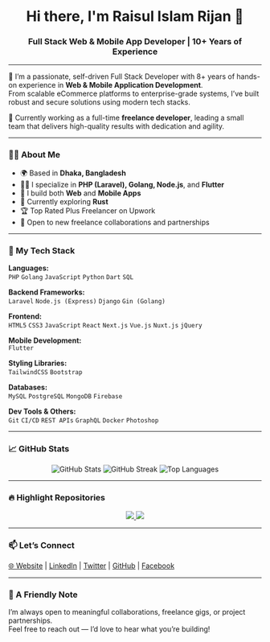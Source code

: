 <h1 align="center">Hi there, I'm Raisul Islam Rijan 👋</h1>
<h3 align="center">Full Stack Web & Mobile App Developer | 10+ Years of Experience</h3>

---

🎯 I’m a passionate, self-driven Full Stack Developer with 8+ years of hands-on experience in **Web & Mobile Application Development**.  
From scalable eCommerce platforms to enterprise-grade systems, I’ve built robust and secure solutions using modern tech stacks.

💼 Currently working as a full-time **freelance developer**, leading a small team that delivers high-quality results with dedication and agility.

---

### 🧑‍💻 About Me

- 🌍 Based in **Dhaka, Bangladesh**
- 👨‍💻 I specialize in **PHP (Laravel), Golang, Node.js**, and **Flutter**
- 📱 I build both **Web** and **Mobile Apps**
- 🧠 Currently exploring **Rust**
- 🏆 Top Rated Plus Freelancer on Upwork
- 🤝 Open to new freelance collaborations and partnerships

---

### 🚀 My Tech Stack

**Languages:**  
`PHP` `Golang` `JavaScript` `Python` `Dart` `SQL`

**Backend Frameworks:**  
`Laravel` `Node.js (Express)` `Django` `Gin (Golang)`

**Frontend:**  
`HTML5` `CSS3` `JavaScript` `React` `Next.js` `Vue.js` `Nuxt.js` `jQuery`

**Mobile Development:**  
`Flutter`

**Styling Libraries:**  
`TailwindCSS` `Bootstrap`

**Databases:**  
`MySQL` `PostgreSQL` `MongoDB` `Firebase`

**Dev Tools & Others:**  
`Git` `CI/CD` `REST APIs` `GraphQL` `Docker` `Photoshop`

---

### 📈 GitHub Stats

<p align="center">
  <img src="https://github-readme-stats.vercel.app/api?username=DeveloperRijan&show_icons=true&theme=github_dark&hide_border=true" alt="GitHub Stats" />
  <img src="https://github-readme-streak-stats.herokuapp.com?user=DeveloperRijan&theme=github-dark&hide_border=true" alt="GitHub Streak" />
  <img src="https://github-readme-stats.vercel.app/api/top-langs/?username=DeveloperRijan&layout=compact&theme=github_dark&hide_border=true" alt="Top Languages" />
</p>

---

### 🔥 Highlight Repositories

<p align="center">
  <a href="https://github.com/DeveloperRijan/laravel-restaurant-management-system-ecommerce">
    <img src="https://github-readme-stats.vercel.app/api/pin/?username=DeveloperRijan&repo=laravel-restaurant-management-system-ecommerce&theme=github_dark&hide_border=true" />
  </a>
  <a href="https://github.com/DeveloperRijan/food-ordering-system-using-nextjs-nodejs-mongodb">
    <img src="https://github-readme-stats.vercel.app/api/pin/?username=DeveloperRijan&repo=food-ordering-system-using-nextjs-nodejs-mongodb&theme=github_dark&hide_border=true" />
  </a>
</p>

---

### 📫 Let’s Connect

<a href="https://developerrijan.com" target="_blank">🌐 Website</a> | 
<a href="https://linkedin.com/in/developerrijan" target="_blank">LinkedIn</a> | 
<a href="https://twitter.com/DeveloperRijan" target="_blank">Twitter</a> | 
<a href="https://github.com/DeveloperRijan" target="_blank">GitHub</a> | 
<a href="https://facebook.com/DeveloperRijan" target="_blank">Facebook</a>

---

### 🙌 A Friendly Note

I’m always open to meaningful collaborations, freelance gigs, or project partnerships.  
Feel free to reach out — I’d love to hear what you’re building!

